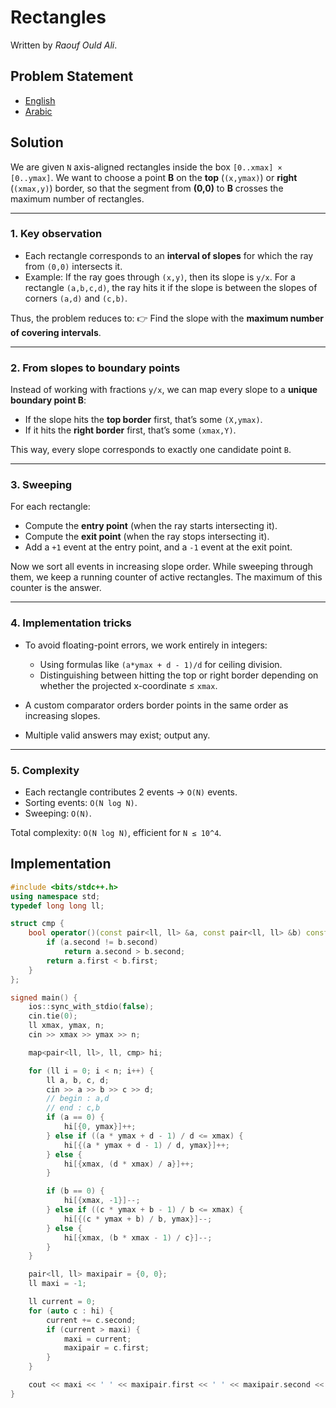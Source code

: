 # Rectangles

Written by _Raouf Ould Ali_.


## Problem Statement

- [English](statements/rectangles.pdf)
- [Arabic](statements/rectangles%20(ar_DZ).pdf)

## Solution

We are given `N` axis-aligned rectangles inside the box `[0..xmax] × [0..ymax]`.
We want to choose a point **B** on the **top** (`(x,ymax)`) or **right** (`(xmax,y)`) border, so that the segment from **(0,0)** to **B** crosses the maximum number of rectangles.

---

### 1. Key observation

* Each rectangle corresponds to an **interval of slopes** for which the ray from `(0,0)` intersects it.
* Example: If the ray goes through `(x,y)`, then its slope is `y/x`. For a rectangle `(a,b,c,d)`, the ray hits it if the slope is between the slopes of corners `(a,d)` and `(c,b)`.

Thus, the problem reduces to:
👉 Find the slope with the **maximum number of covering intervals**.

---

### 2. From slopes to boundary points

Instead of working with fractions `y/x`, we can map every slope to a **unique boundary point B**:

* If the slope hits the **top border** first, that’s some `(X,ymax)`.
* If it hits the **right border** first, that’s some `(xmax,Y)`.

This way, every slope corresponds to exactly one candidate point `B`.

---

### 3. Sweeping

For each rectangle:

* Compute the **entry point** (when the ray starts intersecting it).
* Compute the **exit point** (when the ray stops intersecting it).
* Add a `+1` event at the entry point, and a `-1` event at the exit point.

Now we sort all events in increasing slope order.
While sweeping through them, we keep a running counter of active rectangles.
The maximum of this counter is the answer.

---

### 4. Implementation tricks

* To avoid floating-point errors, we work entirely in integers:

  * Using formulas like `(a*ymax + d - 1)/d` for ceiling division.
  * Distinguishing between hitting the top or right border depending on whether the projected x-coordinate ≤ `xmax`.
* A custom comparator orders border points in the same order as increasing slopes.
* Multiple valid answers may exist; output any.

---

### 5. Complexity

* Each rectangle contributes 2 events → `O(N)` events.
* Sorting events: `O(N log N)`.
* Sweeping: `O(N)`.

Total complexity: `O(N log N)`, efficient for `N ≤ 10^4`.

## Implementation

```cpp
#include <bits/stdc++.h>
using namespace std;
typedef long long ll;

struct cmp {
    bool operator()(const pair<ll, ll> &a, const pair<ll, ll> &b) const {
        if (a.second != b.second)
            return a.second > b.second;
        return a.first < b.first;
    }
};

signed main() {
    ios::sync_with_stdio(false);
    cin.tie(0);
    ll xmax, ymax, n;
    cin >> xmax >> ymax >> n;

    map<pair<ll, ll>, ll, cmp> hi;

    for (ll i = 0; i < n; i++) {
        ll a, b, c, d;
        cin >> a >> b >> c >> d;
        // begin : a,d
        // end : c,b
        if (a == 0) {
            hi[{0, ymax}]++;
        } else if ((a * ymax + d - 1) / d <= xmax) {
            hi[{(a * ymax + d - 1) / d, ymax}]++;
        } else {
            hi[{xmax, (d * xmax) / a}]++;
        }

        if (b == 0) {
            hi[{xmax, -1}]--;
        } else if ((c * ymax + b - 1) / b <= xmax) {
            hi[{(c * ymax + b) / b, ymax}]--;
        } else {
            hi[{xmax, (b * xmax - 1) / c}]--;
        }
    }

    pair<ll, ll> maxipair = {0, 0};
    ll maxi = -1;

    ll current = 0;
    for (auto c : hi) {
        current += c.second;
        if (current > maxi) {
            maxi = current;
            maxipair = c.first;
        }
    }

    cout << maxi << ' ' << maxipair.first << ' ' << maxipair.second << '\n';
}
```